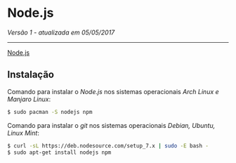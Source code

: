 Node.js
=======

_Versão 1 - atualizada em 05/05/2017_

-----

[Node.js](https://nodejs.org/en/)

## Instalação

Comando para instalar o _Node.js_ nos sistemas operacionais _Arch Linux e Manjaro Linux_:

```bash
$ sudo pacman -S nodejs npm
```

Comando para instalar o _git_ nos sistemas operacionais _Debian, Ubuntu, Linux Mint_:

```bash
$ curl -sL https://deb.nodesource.com/setup_7.x | sudo -E bash -
$ sudo apt-get install nodejs npm
```